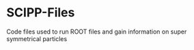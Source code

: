 # SCIPP-Files
Code files used to run ROOT files and gain information on super symmetrical particles
